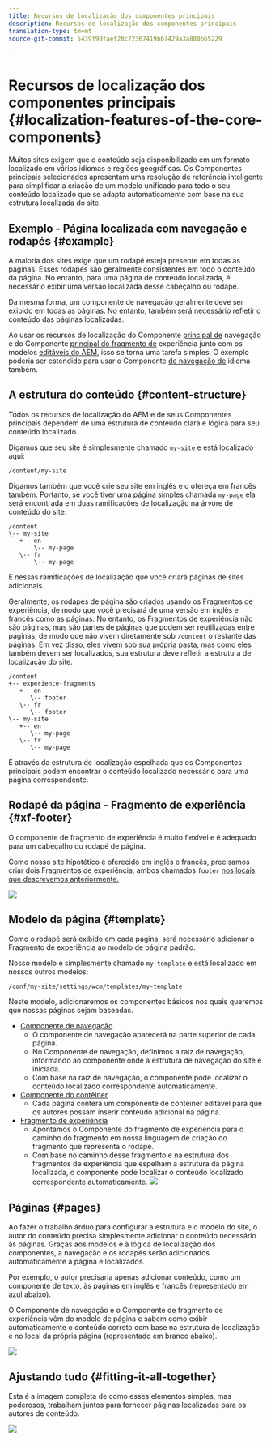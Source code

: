 ```yaml
---
title: Recursos de localização dos componentes principais
description: Recursos de localização dos componentes principais
translation-type: tm+mt
source-git-commit: 5439f90faef28c72367419bb7429a3a880b65229

---
```



# Recursos de localização dos componentes principais {#localization-features-of-the-core-components}

Muitos sites exigem que o conteúdo seja disponibilizado em um formato localizado em vários idiomas e regiões geográficas. Os Componentes principais selecionados apresentam uma resolução de referência inteligente para simplificar a criação de um modelo unificado para todo o seu conteúdo localizado que se adapta automaticamente com base na sua estrutura localizada do site.

## Exemplo - Página localizada com navegação e rodapés {#example}

A maioria dos sites exige que um rodapé esteja presente em todas as páginas. Esses rodapés são geralmente consistentes em todo o conteúdo da página. No entanto, para uma página de conteúdo localizada, é necessário exibir uma versão localizada desse cabeçalho ou rodapé.

Da mesma forma, um componente de navegação geralmente deve ser exibido em todas as páginas. No entanto, também será necessário refletir o conteúdo das páginas localizadas.

Ao usar os recursos de localização do Componente [principal de](navigation.md) navegação e do Componente [principal do fragmento de](experience-fragment.md) experiência junto com os modelos [editáveis do AEM](https://docs.adobe.com/content/help/en/experience-manager-cloud-service/sites/authoring/features/templates.html), isso se torna uma tarefa simples. O exemplo poderia ser estendido para usar o Componente [de navegação de](language-navigation.md) idioma também.

## A estrutura do conteúdo {#content-structure}

Todos os recursos de localização do AEM e de seus Componentes principais dependem de uma estrutura de conteúdo clara e lógica para seu conteúdo localizado.

Digamos que seu site é simplesmente chamado `my-site` e está localizado aqui:

```
/content/my-site
```

Digamos também que você crie seu site em inglês e o ofereça em francês também. Portanto, se você tiver uma página simples chamada `my-page` ela será encontrada em duas ramificações de localização na árvore de conteúdo do site:

```
/content
\-- my-site
   +-- en
       \-- my-page
   \-- fr
       \-- my-page
```

É nessas ramificações de localização que você criará páginas de sites adicionais.

Geralmente, os rodapés de página são criados usando os Fragmentos de experiência, de modo que você precisará de uma versão em inglês e francês como as páginas. No entanto, os Fragmentos de experiência não são páginas, mas são partes de páginas que podem ser reutilizadas entre páginas, de modo que não vivem diretamente sob `/content` o restante das páginas. Em vez disso, eles vivem sob sua própria pasta, mas como eles também devem ser localizados, sua estrutura deve refletir a estrutura de localização do site.

```
/content
+-- experience-fragments
   +-- en
      \-- footer
   \-- fr
      \-- footer
\-- my-site
   +-- en
      \-- my-page
   \-- fr
      \-- my-page
```

É através da estrutura de localização espelhada que os Componentes principais podem encontrar o conteúdo localizado necessário para uma página correspondente.

## Rodapé da página - Fragmento de experiência {#xf-footer}

O componente de fragmento de experiência é muito flexível e é adequado para um cabeçalho ou rodapé de página.

Como nosso site hipotético é oferecido em inglês e francês, precisamos criar dois Fragmentos de experiência, ambos chamados `footer` [nos locais que descrevemos anteriormente.](#content-structure)

![](assets/screen-shot-2019-09-09-11.08.28.png)

## Modelo da página {#template}

Como o rodapé será exibido em cada página, será necessário adicionar o Fragmento de experiência ao modelo de página padrão.

Nosso modelo é simplesmente chamado `my-template` e está localizado em nossos outros modelos:

```
/conf/my-site/settings/wcm/templates/my-template
```

Neste modelo, adicionaremos os componentes básicos nos quais queremos que nossas páginas sejam baseadas.

* [Componente de navegação](navigation.md)
   * O componente de navegação aparecerá na parte superior de cada página.
   * No Componente de navegação, definimos a raiz de navegação, informando ao componente onde a estrutura de navegação do site é iniciada.
   * Com base na raiz de navegação, o componente pode localizar o conteúdo localizado correspondente automaticamente.
* [Componente do contêiner](container.md)
   * Cada página conterá um componente de contêiner editável para que os autores possam inserir conteúdo adicional na página.
* [Fragmento de experiência](experience-fragment.md)
   * Apontamos o Componente do fragmento de experiência para o caminho do fragmento em nossa linguagem de criação do fragmento que representa o rodapé.
   * Com base no caminho desse fragmento e na estrutura dos fragmentos de experiência que espelham a estrutura da página localizada, o componente pode localizar o conteúdo localizado correspondente automaticamente.
   ![](assets/screen-shot-2019-09-09-11.20.10.png)

## Páginas {#pages}

Ao fazer o trabalho árduo para configurar a estrutura e o modelo do site, o autor do conteúdo precisa simplesmente adicionar o conteúdo necessário às páginas. Graças aos modelos e à lógica de localização dos componentes, a navegação e os rodapés serão adicionados automaticamente à página e localizados.

Por exemplo, o autor precisaria apenas adicionar conteúdo, como um componente de texto, às páginas em inglês e francês (representado em azul abaixo).

O Componente de navegação e o Componente de fragmento de experiência vêm do modelo de página e sabem como exibir automaticamente o conteúdo correto com base na estrutura de localização e no local da própria página (representado em branco abaixo).

![](assets/screen-shot-2019-09-09-11.22.14.png)

## Ajustando tudo {#fitting-it-all-together}

Esta é a imagem completa de como esses elementos simples, mas poderosos, trabalham juntos para fornecer páginas localizadas para os autores de conteúdo.

![](assets/screen-shot-2019-09-09-11.27.58.png)
